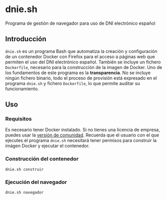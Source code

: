 # dnie.sh
Programa de gestión de navegador para uso de DNI electrónico español

## Introducción
`dnie.sh` es un programa Bash que automatiza la creación y configuración de un contenedor Docker con Firefox para el acceso a páginas web que permiten el uso del DNI electrónico español. También se incluye un fichero `Dockerfile`, necesario para la construcción de la imagen de Docker.
Uno de los fundamentos de este programa es la **transparencia**. No se incluye ningún fichero binario, todo el proceso de provisión está expresado en el programa `dnie.sh` y fichero `Dockerfile`, lo que permite auditar su funcionamiento.

## Uso
### Requisitos
Es necesario tener Docker instalado. Si no tienes una licencia de empresa, puedes usar la [versión de comunidad](https://www.docker.com/community-edition). Recuerda que el usuario con el que ejecutes el programa `dnie.sh` necesitará tener permisos para construir la imágen Docker y ejecutar el contenedor.

### Construcción del contenedor
`dnie.sh construir`

### Ejecución del navegador
`dnie.sh navegador`
